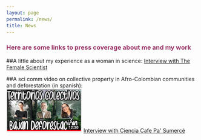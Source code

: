 ```yaml
---
layout: page
permalink: /news/
title: News
---
```


<h3><span style="color: #993366;">Here are some links to press coverage about me and my work</span></h3>

 ##A little about my experience as a woman in science:
 <a href="https://thefemalescientist.com/portrait/andrea-paz/826/meet-andrea-paz-a-biologist-focusing-on-species-distributions-and-diversity-in-neotropical-amphibians/">Interview with The Female Scientist </a>

<div>
##A sci comm video  on collective property in Afro-Colombian communities and deforestation (in spanish):
</div>
<img src="/images/CienciaCafe.jpg" width="200">     
<a href="https://www.youtube.com/watch?v=EXDzZW6zUX8&t=2s"> Interview with Ciencia Cafe Pa' Sumercé </a>





